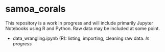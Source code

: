 # samoa_corals

This repository is a work in progress and will include primarily Jupyter Notebooks using R and Python. Raw data may be included at some point.

- data_wrangling.ipynb (R): listing, importing, cleaning raw data. *In progress*
